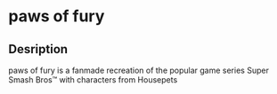 # paws of fury


## Desription
paws of fury is a fanmade recreation of the popular game series Super Smash Bros™ with characters from Housepets
